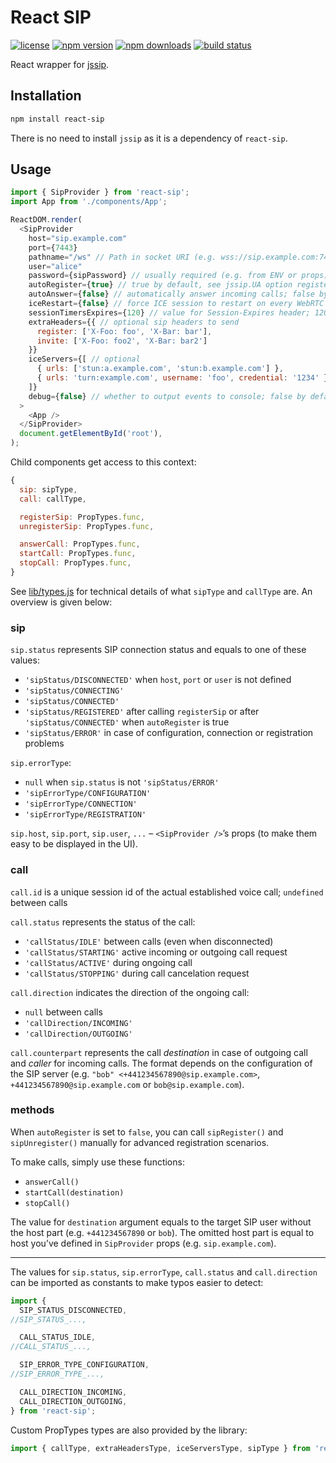 React SIP
===

[![license](https://img.shields.io/github/license/callthemonline/react-sip.svg)](https://github.com/callthemonline/react-sip/blob/master/LICENSE)
[![npm version](https://img.shields.io/npm/v/react-sip.svg)](https://www.npmjs.com/package/react-sip)
[![npm downloads](https://img.shields.io/npm/dy/react-sip.svg)](https://www.npmjs.com/package/react-sip)
[![build status](https://travis-ci.org/callthemonline/react-sip.svg?branch=master)](https://travis-ci.org/callthemonline/react-sip)

React wrapper for [jssip](https://github.com/versatica/JsSIP).


Installation
---

```bash
npm install react-sip
```

There is no need to install `jssip` as it is a dependency of `react-sip`.


Usage
---

```js
import { SipProvider } from 'react-sip';
import App from './components/App';  

ReactDOM.render(
  <SipProvider
    host="sip.example.com"
    port={7443}
    pathname="/ws" // Path in socket URI (e.g. wss://sip.example.com:7443/ws); "" by default
    user="alice"
    password={sipPassword} // usually required (e.g. from ENV or props)
    autoRegister={true} // true by default, see jssip.UA option register
    autoAnswer={false} // automatically answer incoming calls; false by default
    iceRestart={false} // force ICE session to restart on every WebRTC call; false by default
    sessionTimersExpires={120} // value for Session-Expires header; 120 by default
    extraHeaders={{ // optional sip headers to send
      register: ['X-Foo: foo', 'X-Bar: bar'],
      invite: ['X-Foo: foo2', 'X-Bar: bar2']
    }}
    iceServers={[ // optional
      { urls: ['stun:a.example.com', 'stun:b.example.com'] },
      { urls: 'turn:example.com', username: 'foo', credential: '1234' }
    ]}
    debug={false} // whether to output events to console; false by default
  >
    <App />
  </SipProvider>
  document.getElementById('root'),
);
```

Child components get access to this context:

```js
{
  sip: sipType,
  call: callType,

  registerSip: PropTypes.func,
  unregisterSip: PropTypes.func,

  answerCall: PropTypes.func,
  startCall: PropTypes.func,
  stopCall: PropTypes.func,
}
```

See [lib/types.js](./src/lib/types.js) for technical details of what `sipType` and `callType` are.
An overview is given below:

### sip

`sip.status` represents SIP connection status and equals to one of these values:

*   `'sipStatus/DISCONNECTED'` when `host`, `port` or `user` is not defined
*   `'sipStatus/CONNECTING'`
*   `'sipStatus/CONNECTED'`
*   `'sipStatus/REGISTERED'` after calling `registerSip` or after `'sipStatus/CONNECTED'` when `autoRegister` is true
*   `'sipStatus/ERROR'` in case of configuration, connection or registration problems

`sip.errorType`:

*   `null` when `sip.status` is not `'sipStatus/ERROR'`
*   `'sipErrorType/CONFIGURATION'`
*   `'sipErrorType/CONNECTION'`
*   `'sipErrorType/REGISTRATION'`

`sip.host`, `sip.port`, `sip.user`, `...` – `<SipProvider />`’s props (to make them easy to be displayed in the UI).

### call

`call.id` is a unique session id of the actual established voice call; `undefined` between calls

`call.status` represents the status of the call:

*   `'callStatus/IDLE'` between calls (even when disconnected)
*   `'callStatus/STARTING'` active incoming or outgoing call request
*   `'callStatus/ACTIVE'` during ongoing call
*   `'callStatus/STOPPING'` during call cancelation request

`call.direction` indicates the direction of the ongoing call:

*   `null` between calls
*   `'callDirection/INCOMING'`
*   `'callDirection/OUTGOING'`

`call.counterpart` represents the call _destination_ in case of outgoing call and _caller_ for
incoming calls.
The format depends on the configuration of the SIP server (e.g. `"bob" <+441234567890@sip.example.com>`, `+441234567890@sip.example.com` or `bob@sip.example.com`).

### methods

When `autoRegister` is set to `false`, you can call `sipRegister()` and `sipUnregister()` manually for advanced registration scenarios.

To make calls, simply use these functions:

*   `answerCall()`
*   `startCall(destination)`
*   `stopCall()`

The value for `destination` argument equals to the target SIP user without the host part (e.g. `+441234567890` or `bob`).
The omitted host part is equal to host you’ve defined in `SipProvider` props (e.g. `sip.example.com`).

---

The values for `sip.status`, `sip.errorType`, `call.status` and `call.direction` can be imported as constants to make typos easier to detect:

```js
import {
  SIP_STATUS_DISCONNECTED,
//SIP_STATUS_...,

  CALL_STATUS_IDLE,
//CALL_STATUS_...,

  SIP_ERROR_TYPE_CONFIGURATION,
//SIP_ERROR_TYPE_...,

  CALL_DIRECTION_INCOMING,
  CALL_DIRECTION_OUTGOING,
} from 'react-sip';
```

Custom PropTypes types are also provided by the library:

```js
import { callType, extraHeadersType, iceServersType, sipType } from 'react-sip';
```
